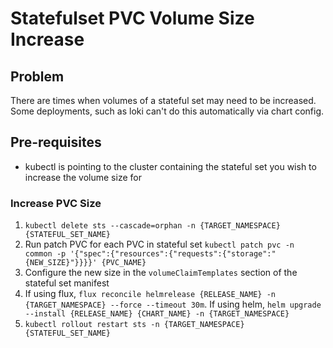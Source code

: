 # Statefulset PVC Volume Size Increase

## Problem

There are times when volumes of a stateful set may need to be increased. Some deployments, such as loki can't do this
automatically via chart config.

## Pre-requisites

- kubectl is pointing to the cluster containing the stateful set you wish to increase the volume size for

### Increase PVC Size

1. `kubectl delete sts --cascade=orphan -n {TARGET_NAMESPACE} {STATEFUL_SET_NAME}`
2. Run patch PVC for each PVC in stateful set
   `kubectl patch pvc -n common -p '{"spec":{"resources":{"requests":{"storage":"{NEW_SIZE}"}}}}' {PVC_NAME}`
3. Configure the new size in the `volumeClaimTemplates` section of the stateful set manifest
4. If using flux, `flux reconcile helmrelease {RELEASE_NAME} -n {TARGET_NAMESPACE} --force --timeout 30m`. If using
   helm, `helm upgrade --install {RELEASE_NAME} {CHART_NAME} -n {TARGET_NAMESPACE}`
5. `kubectl rollout restart sts -n {TARGET_NAMESPACE} {STATEFUL_SET_NAME}`
